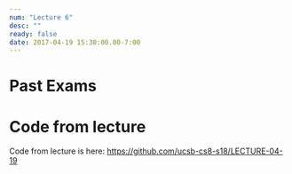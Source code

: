 ```yaml
---
num: "Lecture 6"
desc: ""
ready: false
date: 2017-04-19 15:30:00.00-7:00
---
```



# Past Exams


# Code from lecture

Code from lecture is here: <https://github.com/ucsb-cs8-s18/LECTURE-04-19>
